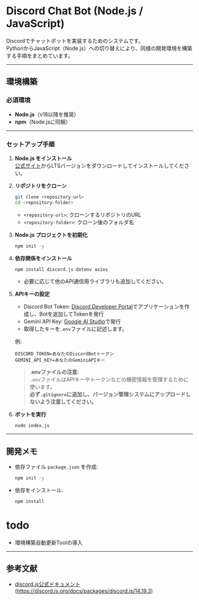 # Discord Chat Bot (Node.js / JavaScript)

Discordでチャットボットを実装するためのシステムです。  
PythonからJavaScript（Node.js）への切り替えにより、同様の開発環境を構築する手順をまとめています。

---

## 環境構築

### 必須環境

- **Node.js**（v18以降を推奨）
- **npm**（Node.jsに同梱）

---

### セットアップ手順

1. **Node.js をインストール**  
   [公式サイト](https://nodejs.org/)からLTSバージョンをダウンロードしてインストールしてください。

2. **リポジトリをクローン**  
   ```bash
   git clone <repository-url>
   cd <repository-folder>
   ```
   - `<repository-url>`: クローンするリポジトリのURL
   - `<repository-folder>`: クローン後のフォルダ名

3. **Node.js プロジェクトを初期化**  
   ```bash
   npm init -y
   ```

4. **依存関係をインストール**  
   ```bash
   npm install discord.js dotenv axios
   ```
   - 必要に応じて他のAPI通信用ライブラリも追加してください。

5. **APIキーの設定**  
   - Discord Bot Token: [Discord Developer Portal](https://discord.com/developers/applications)でアプリケーションを作成し、Botを追加してTokenを発行
   - Gemini API Key: [Google AI Studio](https://aistudio.google.com/app/apikey)で発行
   - 取得したキーを`.env`ファイルに記述します。

   例:
   ```
   DISCORD_TOKEN=あなたのDiscordBotトークン
   GEMINI_API_KEY=あなたのGeminiAPIキー
   ```

   > **.envファイルの注意:**  
   > `.env`ファイルはAPIキーやトークンなどの機密情報を管理するために使います。  
   > **必ず`.gitignore`に追加し、バージョン管理システムにアップロードしないよう注意してください。**

6. **ボットを実行**  
   ```bash
   node index.js
   ```

---

## 開発メモ

- 依存ファイル `package.json` を作成:
  ```bash
  npm init -y
  ```
- 依存をインストール:
  ```bash
  npm install
  ```
# todo
- 環境構築自動更新Toolの導入

---

## 参考文献

- [discord.js公式ドキュメント](https://discord.js.org/docs/packages/discord.js/14.19.3)(https://discord.js.org/docs/packages/discord.js/14.19.3)

